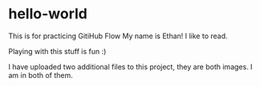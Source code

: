 # hello-world
This is for practicing GitiHub Flow
My name is Ethan! I like to read.

Playing with this stuff is fun :)


I have uploaded two additional files to this project, they are both images. I am in both of them.
